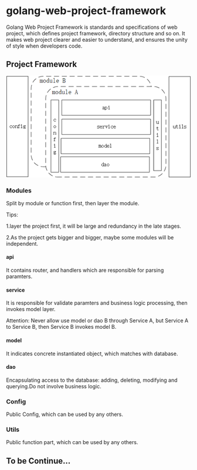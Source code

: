# golang-web-project-framework
Golang Web Project Framework is standards and specifications of web project, which defines project framework, directory structure and so on.
It makes web project clearer and easier to understand, and ensures the unity of style when developers code.



## Project Framework
![image](docs/golang-web-project-framework.png)


### Modules
Split by module or function first, then layer the module.

Tips:

1.layer the project first, it will be large and redundancy in the late stages.

2.As the project gets bigger and bigger, maybe some modules will be independent.

#### api
It contains router, and handlers which are responsible for parsing paramters.

#### service
It is responsible for validate paramters and business logic processing, then invokes model layer.

Attention: Never allow use model or dao B through Service A, but Service A to Service B, then Service B invokes model B.

#### model
It indicates concrete instantiated object, which matches with database.

#### dao
Encapsulating access to the database: adding, deleting, modifying and querying.Do not involve business logic.


### Config
Public Config, which can be used by any others.

### Utils 
Public function part, which can be used by any others.



## To be Continue...
